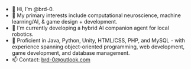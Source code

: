 - 👋 Hi, I’m @brd-0.
- 🤔 My primary interests include computational neuroscience, machine learning/AI, & game design + development.
- 🤖 I'm currently developing a hybrid AI companion agent for local robotics.
- 🎨 Proficient in Java, Python, Unity, HTML/CSS, PHP, and MySQL - with experience spanning object-oriented programming, web development, game development, and database management. 
- 📫 Contact: brd-0@outlook.com

<!---
brd-0/brd-0 is a ✨ special ✨ repository because its `README.md` (this file) appears on your GitHub profile.
You can click the Preview link to take a look at your changes.
--->

  

